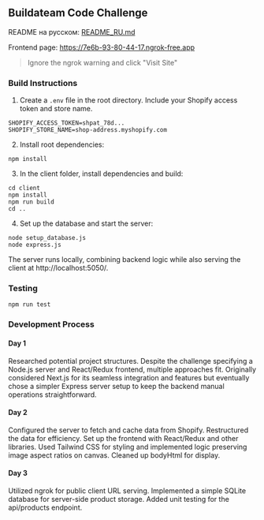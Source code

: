 ## Buildateam Code Challenge

README на русском: [README_RU.md](README_RU.md)

Frontend page: https://7e6b-93-80-44-17.ngrok-free.app

> Ignore the ngrok warning and click "Visit Site"

### Build Instructions

1. Create a `.env` file in the root directory. Include your Shopify access token and store name.

```env
SHOPIFY_ACCESS_TOKEN=shpat_78d...
SHOPIFY_STORE_NAME=shop-address.myshopify.com
```

2. Install root dependencies:

```
npm install
```

3. In the client folder, install dependencies and build:

```
cd client
npm install
npm run build
cd ..
```

4. Set up the database and start the server:

```
node setup_database.js
node express.js
```

The server runs locally, combining backend logic while also serving the client at http://localhost:5050/.

### Testing

```
npm run test
```

### Development Process

#### Day 1

Researched potential project structures. Despite the challenge specifying a Node.js server and React/Redux frontend, multiple approaches fit. Originally considered Next.js for its seamless integration and features but eventually chose a simpler Express server setup to keep the backend manual operations straightforward.

#### Day 2

Configured the server to fetch and cache data from Shopify. Restructured the data for efficiency. Set up the frontend with React/Redux and other libraries. Used Tailwind CSS for styling and implemented logic preserving image aspect ratios on canvas. Cleaned up bodyHtml for display.

#### Day 3

Utilized ngrok for public client URL serving. Implemented a simple SQLite database for server-side product storage. Added unit testing for the api/products endpoint.
